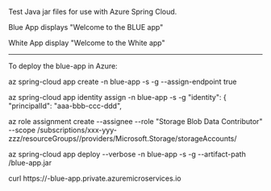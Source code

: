 
Test Java jar files for use with Azure Spring Cloud.

Blue App displays "Welcome to the BLUE app"

White App display "Welcome to the White app"

---

To deploy the blue-app in Azure:

az spring-cloud app create -n blue-app -s <spring-cloud-service> -g <spring-cloud-service-rg> --assign-endpoint true

az spring-cloud app identity assign -n blue-app -s <spring-cloud-service> -g <spring-cloud-service-rg>
  "identity": {
    "principalId": "aaa-bbb-ccc-ddd",

az role assignment create --assignee <principalId> --role "Storage Blob Data Contributor" --scope /subscriptions/xxx-yyy-zzz/resourceGroups/<storage-rg>/providers/Microsoft.Storage/storageAccounts/<storage-account>

az spring-cloud app deploy --verbose -n blue-app -s <spring-cloud-service> -g <spring-cloud-service-rg> --artifact-path <path>/blue-app.jar

curl https://<spring-cloud-service>-blue-app.private.azuremicroservices.io
